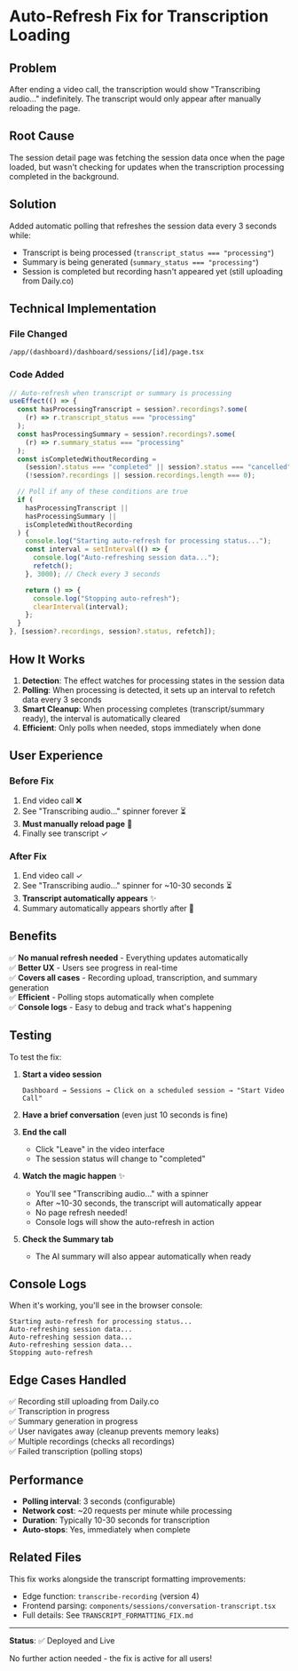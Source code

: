 # Auto-Refresh Fix for Transcription Loading

## Problem

After ending a video call, the transcription would show "Transcribing audio..." indefinitely. The transcript would only appear after manually reloading the page.

## Root Cause

The session detail page was fetching the session data once when the page loaded, but wasn't checking for updates when the transcription processing completed in the background.

## Solution

Added automatic polling that refreshes the session data every 3 seconds while:

- Transcript is being processed (`transcript_status === "processing"`)
- Summary is being generated (`summary_status === "processing"`)
- Session is completed but recording hasn't appeared yet (still uploading from Daily.co)

## Technical Implementation

### File Changed

`/app/(dashboard)/dashboard/sessions/[id]/page.tsx`

### Code Added

```typescript
// Auto-refresh when transcript or summary is processing
useEffect(() => {
  const hasProcessingTranscript = session?.recordings?.some(
    (r) => r.transcript_status === "processing"
  );
  const hasProcessingSummary = session?.recordings?.some(
    (r) => r.summary_status === "processing"
  );
  const isCompletedWithoutRecording =
    (session?.status === "completed" || session?.status === "cancelled") &&
    (!session?.recordings || session.recordings.length === 0);

  // Poll if any of these conditions are true
  if (
    hasProcessingTranscript ||
    hasProcessingSummary ||
    isCompletedWithoutRecording
  ) {
    console.log("Starting auto-refresh for processing status...");
    const interval = setInterval(() => {
      console.log("Auto-refreshing session data...");
      refetch();
    }, 3000); // Check every 3 seconds

    return () => {
      console.log("Stopping auto-refresh");
      clearInterval(interval);
    };
  }
}, [session?.recordings, session?.status, refetch]);
```

## How It Works

1. **Detection**: The effect watches for processing states in the session data
2. **Polling**: When processing is detected, it sets up an interval to refetch data every 3 seconds
3. **Smart Cleanup**: When processing completes (transcript/summary ready), the interval is automatically cleared
4. **Efficient**: Only polls when needed, stops immediately when done

## User Experience

### Before Fix

1. End video call ❌
2. See "Transcribing audio..." spinner forever ⏳
3. **Must manually reload page** 🔄
4. Finally see transcript ✓

### After Fix

1. End video call ✓
2. See "Transcribing audio..." spinner for ~10-30 seconds ⏳
3. **Transcript automatically appears** ✨
4. Summary automatically appears shortly after 🎉

## Benefits

✅ **No manual refresh needed** - Everything updates automatically  
✅ **Better UX** - Users see progress in real-time  
✅ **Covers all cases** - Recording upload, transcription, and summary generation  
✅ **Efficient** - Polling stops automatically when complete  
✅ **Console logs** - Easy to debug and track what's happening

## Testing

To test the fix:

1. **Start a video session**

   ```
   Dashboard → Sessions → Click on a scheduled session → "Start Video Call"
   ```

2. **Have a brief conversation** (even just 10 seconds is fine)

3. **End the call**

   - Click "Leave" in the video interface
   - The session status will change to "completed"

4. **Watch the magic happen** ✨

   - You'll see "Transcribing audio..." with a spinner
   - After ~10-30 seconds, the transcript will automatically appear
   - No page refresh needed!
   - Console logs will show the auto-refresh in action

5. **Check the Summary tab**
   - The AI summary will also appear automatically when ready

## Console Logs

When it's working, you'll see in the browser console:

```
Starting auto-refresh for processing status...
Auto-refreshing session data...
Auto-refreshing session data...
Auto-refreshing session data...
Stopping auto-refresh
```

## Edge Cases Handled

✅ Recording still uploading from Daily.co  
✅ Transcription in progress  
✅ Summary generation in progress  
✅ User navigates away (cleanup prevents memory leaks)  
✅ Multiple recordings (checks all recordings)  
✅ Failed transcription (polling stops)

## Performance

- **Polling interval**: 3 seconds (configurable)
- **Network cost**: ~20 requests per minute while processing
- **Duration**: Typically 10-30 seconds for transcription
- **Auto-stops**: Yes, immediately when complete

## Related Files

This fix works alongside the transcript formatting improvements:

- Edge function: `transcribe-recording` (version 4)
- Frontend parsing: `components/sessions/conversation-transcript.tsx`
- Full details: See `TRANSCRIPT_FORMATTING_FIX.md`

---

**Status**: ✅ Deployed and Live

No further action needed - the fix is active for all users!
